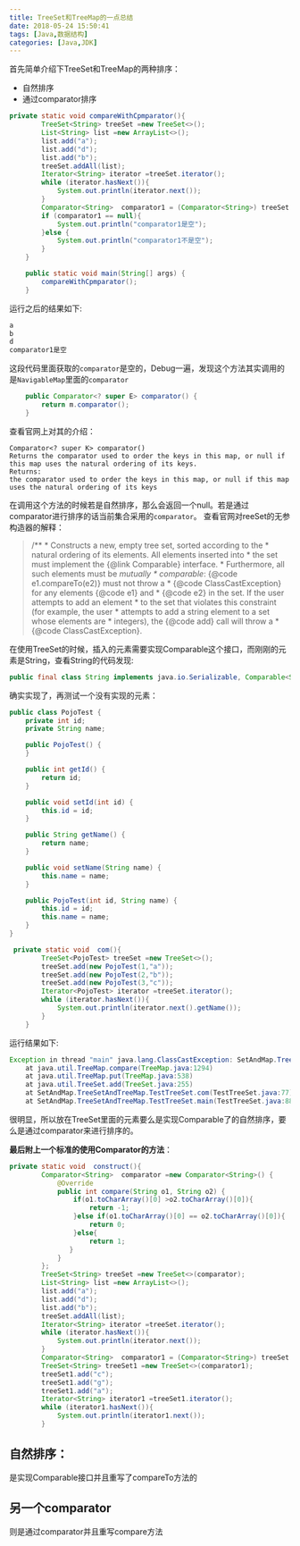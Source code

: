 ```yaml
---
title: TreeSet和TreeMap的一点总结
date: 2018-05-24 15:50:41
tags: [Java,数据结构]
categories: [Java,JDK]
---
```

首先简单介绍下TreeSet和TreeMap的两种排序：
* 自然排序
* 通过comparator排序
```java
private static void compareWithCpmparator(){
        TreeSet<String> treeSet =new TreeSet<>();
        List<String> list =new ArrayList<>();
        list.add("a");
        list.add("d");
        list.add("b");
        treeSet.addAll(list);
        Iterator<String> iterator =treeSet.iterator();
        while (iterator.hasNext()){
            System.out.println(iterator.next());
        }
        Comparator<String>  comparator1 = (Comparator<String>) treeSet.comparator();
        if (comparator1 == null){
            System.out.println("comparator1是空");
        }else {
            System.out.println("comparator1不是空");
        }
    }

    public static void main(String[] args) {
        compareWithCpmparator();
    }
```
运行之后的结果如下:
```java
a
b
d
comparator1是空
```
这段代码里面获取的`comparator`是空的，Debug一遍，发现这个方法其实调用的是`NavigableMap`里面的`comparator`
```java
    public Comparator<? super E> comparator() {
        return m.comparator();
    }
```
查看官网上对其的介绍：
```
Comparator<? super K> comparator()
Returns the comparator used to order the keys in this map, or null if this map uses the natural ordering of its keys.
Returns:
the comparator used to order the keys in this map, or null if this map uses the natural ordering of its keys
```
在调用这个方法的时候若是自然排序，那么会返回一个null。若是通过comparator进行排序的话当前集合采用的`comparator`。
查看官网对reeSet的无参构造器的解释：
>   /**
     * Constructs a new, empty tree set, sorted according to the
     * natural ordering of its elements.  All elements inserted into
     * the set must implement the {@link Comparable} interface.
     * Furthermore, all such elements must be <i>mutually
     * comparable</i>: {@code e1.compareTo(e2)} must not throw a
     * {@code ClassCastException} for any elements {@code e1} and
     * {@code e2} in the set.  If the user attempts to add an element
     * to the set that violates this constraint (for example, the user
     * attempts to add a string element to a set whose elements are
     * integers), the {@code add} call will throw a
     * {@code ClassCastException}.

在使用TreeSet的时候，插入的元素需要实现Comparable这个接口，而刚刚的元素是String，查看String的代码发现:

```java
public final class String implements java.io.Serializable, Comparable<String>, CharSequence {
```
确实实现了，再测试一个没有实现的元素：
```java
public class PojoTest {
    private int id;
    private String name;

    public PojoTest() {
    }

    public int getId() {
        return id;
    }

    public void setId(int id) {
        this.id = id;
    }

    public String getName() {
        return name;
    }

    public void setName(String name) {
        this.name = name;
    }

    public PojoTest(int id, String name) {
        this.id = id;
        this.name = name;
    }
}

 private static void  com(){
        TreeSet<PojoTest> treeSet =new TreeSet<>();
        treeSet.add(new PojoTest(1,"a"));
        treeSet.add(new PojoTest(2,"b"));
        treeSet.add(new PojoTest(3,"c"));
        Iterator<PojoTest> iterator =treeSet.iterator();
        while (iterator.hasNext()){
            System.out.println(iterator.next().getName());
        }
    }
```

运行结果如下:
```java
Exception in thread "main" java.lang.ClassCastException: SetAndMap.TreeSetAndTreeMap.PojoTest cannot be cast to java.lang.Comparable
	at java.util.TreeMap.compare(TreeMap.java:1294)
	at java.util.TreeMap.put(TreeMap.java:538)
	at java.util.TreeSet.add(TreeSet.java:255)
	at SetAndMap.TreeSetAndTreeMap.TestTreeSet.com(TestTreeSet.java:77)
	at SetAndMap.TreeSetAndTreeMap.TestTreeSet.main(TestTreeSet.java:88)
```
很明显，所以放在TreeSet里面的元素要么是实现Comparable了的自然排序，要么是通过comparator来进行排序的。

**最后附上一个标准的使用Comparator的方法**：
```java
private static void  construct(){
        Comparator<String>  comparator =new Comparator<String>() {
            @Override
            public int compare(String o1, String o2) {
                if(o1.toCharArray()[0] >o2.toCharArray()[0]){
                    return -1;
                }else if(o1.toCharArray()[0] == o2.toCharArray()[0]){
                    return 0;
                }else{
                    return 1;
               }
            }
        };
        TreeSet<String> treeSet =new TreeSet<>(comparator);
        List<String> list =new ArrayList<>();
        list.add("a");
        list.add("d");
        list.add("b");
        treeSet.addAll(list);
        Iterator<String> iterator =treeSet.iterator();
        while (iterator.hasNext()){
            System.out.println(iterator.next());
        }
        Comparator<String>  comparator1 = (Comparator<String>) treeSet.comparator();
        TreeSet<String> treeSet1 =new TreeSet<>(comparator1);
        treeSet1.add("c");
        treeSet1.add("g");
        treeSet1.add("a");
        Iterator<String> iterator1 =treeSet1.iterator();
        while (iterator1.hasNext()){
            System.out.println(iterator1.next());
        }
```

## 自然排序：
是实现Comparable接口并且重写了compareTo方法的
## 另一个comparator
则是通过comparator并且重写compare方法
